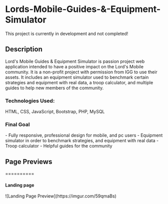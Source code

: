 # Lords-Mobile-Guides-&-Equipment-Simulator
This project is currently in development and not completed!

<h2>Description</h2>
Lord's Mobile Guides & Equipment Simulator is passion project web application intended to have a positive impact on the Lord's Mobile community. It is a non-profit project with permission from IGG to use their assets. It includes an equipment simulator used to benchmark certain strategies and equipment with real data, a troop calculator, and multiple guides to help new members of the community.

<h3>Technologies Used:</h3>
HTML, CSS, JavaScript, Bootstrap, PHP, MySQL

<h3>Final Goal</h3>
- Fully responsive, professional design for mobile, and pc users
- Equipment simulator in order to benchmark strategies, and equipment with real data
- Troop calculator
- Helpful guides for the community

<h2>Page Previews</h2>
==========
<h4>Landing page</h4>
![Landing Page Preview](https://imgur.com/59qmaBs)
